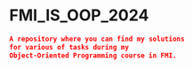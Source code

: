 # FMI_IS_OOP_2024

```json
A repository where you can find my solutions 
for various of tasks during my 
Object-Oriented Programming course in FMI.
```
